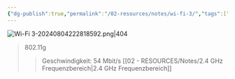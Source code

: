 ```yaml
---
{"dg-publish":true,"permalink":"/02-resources/notes/wi-fi-3/","tags":["netzwerk/wifi"]}
---
```


![Wi-Fi 3-20240804222818592.png|404](/img/user/02%20-%20RESOURCES/Files/Wi-Fi%203-20240804222818592.png)
>802.11g
>>Geschwindigkeit: 54 Mbit/s
>>[[02 - RESOURCES/Notes/2.4 GHz Frequenzbereich\|2.4 GHz Frequenzbereich]]